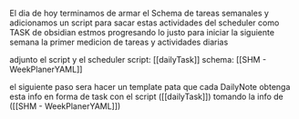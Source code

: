 El dia de hoy  terminamos de armar el Schema de tareas semanales y adicionamos un script para sacar estas actividades del scheduler como TASK de obsidian estmos progresando lo justo para iniciar la siguiente semana la primer medicion de tareas y actividades diarias 

adjunto el script y el scheduler 
script: [[dailyTask]]
schema: [[SHM - WeekPlanerYAML]]

el siguiente paso sera hacer un template pata que cada DailyNote obtenga esta info en forma de task con el script ([[dailyTask]]) tomando la info de ([[SHM - WeekPlanerYAML]])


